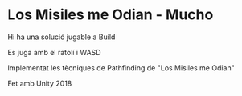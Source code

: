 # Los Misiles me Odian - Mucho

Hi ha una solució jugable a Build

Es juga amb el ratolí i WASD

Implementat les tècniques de Pathfinding de "Los Misiles me Odian"

Fet amb Unity 2018

